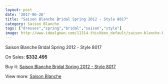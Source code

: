 ```yaml
---
layout: post
date: '2017-06-26'
title: "Saison Blanche Bridal Spring 2012 - Style 8017"
category: Saison Blanche
tags: ["dresses","spring","bridal","saison","style"]
image: http://www.idealgown.com/11314-thickbox_default/saison-blanche-bridal-spring-2012-style-8017.jpg
---
```

Saison Blanche Bridal Spring 2012 - Style 8017

On Sales: **$332.495**
<a href="https://www.idealgown.com/en/saison-blanche/4637-saison-blanche-bridal-spring-2012-style-8017.html"><amp-img layout="responsive" width="600" height="600" src="//www.idealgown.com/11314-thickbox_default/saison-blanche-bridal-spring-2012-style-8017.jpg" alt="Saison Blanche Bridal Spring 2012 - Style 8017 0" /></a>
<a href="https://www.idealgown.com/en/saison-blanche/4637-saison-blanche-bridal-spring-2012-style-8017.html"><amp-img layout="responsive" width="600" height="600" src="//www.idealgown.com/11315-thickbox_default/saison-blanche-bridal-spring-2012-style-8017.jpg" alt="Saison Blanche Bridal Spring 2012 - Style 8017 1" /></a>

Buy it: [Saison Blanche Bridal Spring 2012 - Style 8017](https://www.idealgown.com/en/saison-blanche/4637-saison-blanche-bridal-spring-2012-style-8017.html "Saison Blanche Bridal Spring 2012 - Style 8017")

View more: [Saison Blanche](https://www.idealgown.com/en/55-saison-blanche "Saison Blanche")